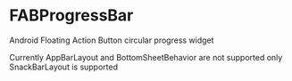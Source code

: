 # FABProgressBar
Android Floating Action Button circular progress widget

Currently AppBarLayout and BottomSheetBehavior are not supported only SnackBarLayout is supported
